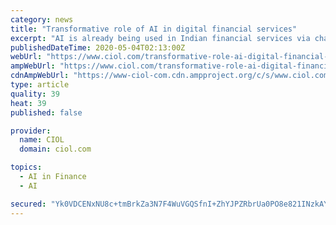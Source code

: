 ```yaml
---
category: news
title: "Transformative role of AI in digital financial services"
excerpt: "AI is already being used in Indian financial services via chatbots, RPA, credit sanctions, ID verification, fraud check and claim processing. But, it’s still not a major driver of either"
publishedDateTime: 2020-05-04T02:13:00Z
webUrl: "https://www.ciol.com/transformative-role-ai-digital-financial-services/"
ampWebUrl: "https://www.ciol.com/transformative-role-ai-digital-financial-services/amp/"
cdnAmpWebUrl: "https://www-ciol-com.cdn.ampproject.org/c/s/www.ciol.com/transformative-role-ai-digital-financial-services/amp/"
type: article
quality: 39
heat: 39
published: false

provider:
  name: CIOL
  domain: ciol.com

topics:
  - AI in Finance
  - AI

secured: "Yk0VDCENxNU8c+tmBrkZa3N7F4WuVGQSfnI+ZhYJPZRbrUa0PO8e821INzkAYyNiLiNkCMjiCKWqKOiPDGNjYwi9hyh5jfmoUUSch7Mg8M4uiMr4tYngFoaDkW2MU8WHLcnelp/avXNNPwemRUNr2U+dNkuUCykR9hmr2MC8E06gSX8MgYMmUCZNbLwRIxa3msMXpJK6nn+Y1jAwqiq4Jm5Bq4pCdLqL6Behfqmt/LD1Zl425gNS3d3JxrhctkxY8bqrsnZOkVLp8XEgYAQdtOrFbaAn5qEXvDX7zx0N740kAuV1o53TL5tcFA5G3XtTwHXVl4YRGHTVtPuuSHsM1fBr7AcC05gRAwPPvx6KIFqQXXKbPQg8ID7ZTOKUdVKD0FUuhzxW7gQzBnqW2gVrMHLZW2ClEzMXFXjhouqhinN+hqp3gVG66bj16le1vUJza7AKpEYW6pDPCp29Ok8pwhFu/f6NYP0VHYDyvQjinnc=;CVuVeuphyhKgWfrXxSp7KA=="
---
```


